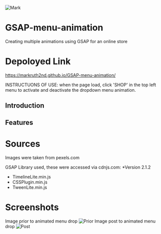 ![Mark](https://img.shields.io/badge/Mark-Contributed-blueviolet)

# GSAP-menu-animation
Creating multiple animations using GSAP for an online store

# Depoloyed Link
https://markruth2nd.github.io/GSAP-menu-animation/

INSTRUCTUONS OF USE: when the page load, click 'SHOP' in the top left menu to activate and deactivate the dropdown menu animation.


## Introduction



## Features



# Sources
Images were taken from pexels.com

GSAP Library used, these were accessed via cdnjs.com:
*Version 2.1.2
 - TimelineLite.min.js
 - CSSPlugin.min.js
 - TweenLite.min.js

 
# Screenshots
Image prior to animated menu drop
![Prior ](/images/prior-image.png)
Image post to animated menu drop
![Post ](/images/post-image.png)